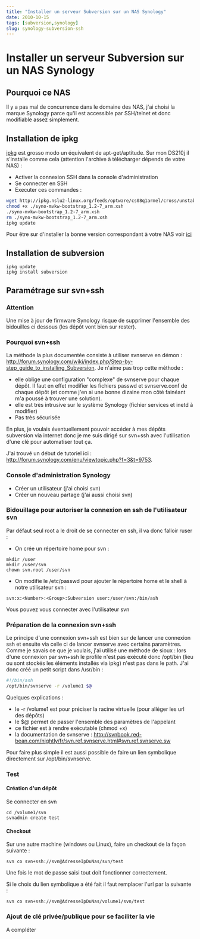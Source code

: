 ```yaml
---
title: "Installer un serveur Subversion sur un NAS Synology"
date: 2010-10-15
tags: [subversion,synology]
slug: synology-subversion-ssh
---
```

# Installer un serveur Subversion sur un NAS Synology

## Pourquoi ce NAS
Il y a pas mal de concurrence dans le domaine des NAS, j'ai choisi la marque Synology parce qu'il est accessible par SSH/telnet et donc modifiable assez simplement.

## Installation de ipkg

[ipkg](http://fr.wikipedia.org/wiki/Special:Search?search=ipkg) est grosso modo un équivalent de apt-get/aptitude. Sur mon DS210j il s'installe comme cela (attention l'archive à télécharger dépends de votre NAS) : 

* Activer la connexion SSH dans la console d'administration
* Se connecter en SSH
* Executer ces commandes :

```bash
wget http://ipkg.nslu2-linux.org/feeds/optware/cs08q1armel/cross/unstable/syno-mvkw-bootstrap_1.2-7_arm.xsh
chmod +x ./syno-mvkw-bootstrap_1.2-7_arm.xsh
./syno-mvkw-bootstrap_1.2-7_arm.xsh
rm ./syno-mvkw-bootstrap_1.2-7_arm.xsh
ipkg update
```
Pour être sur d'installer la bonne version correspondant à votre NAS voir [ici](http://forum.synology.com/wiki/index.php/Overview_on_modifying_the_Synology_Server,_bootstrap,_ipkg_etc#How_to_install_ipkg)

## Installation de subversion

```
ipkg update
ipkg install subversion
```

## Paramétrage sur svn+ssh

### Attention
Une mise à jour de firmware Synology risque de supprimer l'ensemble des bidouilles ci dessous (les dépôt vont bien sur rester).

### Pourquoi svn+ssh

La méthode la plus documentée consiste à utiliser svnserve en démon : http://forum.synology.com/wiki/index.php/Step-by-step_guide_to_installing_Subversion. Je n'aime pas trop cette méthode :

* elle oblige une configuration "complexe" de svnserve pour chaque dépôt. Il faut en effet modifier les fichiers passwd et svnserve.conf de chaque dépôt (et comme j'en ai une bonne dizaine mon côté fainéant m'a poussé à trouver une solution). 
* elle est très intrusive sur le système Synology (fichier services et inetd à modifier)
* Pas très sécurisée

En plus, je voulais éventuellement pouvoir accéder à mes dépôts subversion via internet donc je me suis dirigé sur svn+ssh avec l'utilisation d'une clé pour automatiser tout ça. 

J'ai trouvé un début de tutoriel ici : http://forum.synology.com/enu/viewtopic.php?f=3&t=9753.

### Console d'administration Synology

* Créer un utilisateur (j'ai choisi svn)
* Créer un nouveau partage (j'ai aussi choisi svn)

### Bidouillage pour autoriser la connexion en ssh de l'utilisateur svn

Par défaut seul root a le droit de se connecter en ssh, il va donc falloir ruser :

* On crée un répertoire home pour svn :

```
mkdir /user
mkdir /user/svn
chown svn.root /user/svn
```

* On modifie le /etc/passwd pour ajouter le répertoire home et le shell à notre utilisateur svn :

```
svn:x:<Number>:<Group>:Subversion user:/user/svn:/bin/ash
```
Vous pouvez vous connecter avec l'utilisateur svn

### Préparation de la connexion svn+ssh

Le principe d'une connexion svn+ssh est bien sur de lancer une connexion ssh et ensuite via celle ci de lancer svnserve avec certains paramètres. Comme je savais ce que je voulais, j'ai utilisé une méthode de sioux : lors d'une connexion par svn+ssh le profile n'est pas exécuté donc /opt/bin (lieu ou sont stockés les éléments installés via ipkg) n'est pas dans le path. J'ai donc créé un petit script dans /usr/bin :

```bash
#!/bin/ash
/opt/bin/svnserve -r /volume1 $@
```
Quelques explications : 

* le -r /volume1 est pour préciser la racine virtuelle (pour alléger les url des dépôts)
* le $@ permet de passer l'ensemble des paramètres de l'appelant
* ce fichier est à rendre exécutable (chmod +x)
* la documentation de svnserve : http://svnbook.red-bean.com/nightly/fr/svn.ref.svnserve.html#svn.ref.svnserve.sw

Pour faire plus simple il est aussi possible de faire un lien symbolique directement sur /opt/bin/svnserve.

### Test

#### Création d'un dépôt
Se connecter en svn

```
cd /volume1/svn
svnadmin create test
```

#### Checkout

Sur une autre machine (windows ou Linux), faire un checkout de la façon suivante : 

```
svn co svn+ssh://svn@AdresseIpDuNas/svn/test
```

Une fois le mot de passe saisi tout doit fonctionner correctement.

Si le choix du lien symbolique a été fait il faut remplacer l'url par la suivante : 

```
svn co svn+ssh://svn@AdresseIpDuNas/volume1/svn/test
```

### Ajout de clé privée/publique pour se faciliter la vie

A compléter

